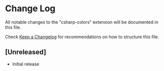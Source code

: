 # Change Log
All notable changes to the "csharp-colors" extension will be documented in this file.

Check [Keep a Changelog](http://keepachangelog.com/) for recommendations on how to structure this file.

## [Unreleased]
- Initial release